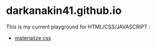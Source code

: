 # darkanakin41.github.io

This is my current playground for HTML/CSS/JAVASCRIPT :
* [materialize css](https://darkanakin41.github.io/materializecss/)
